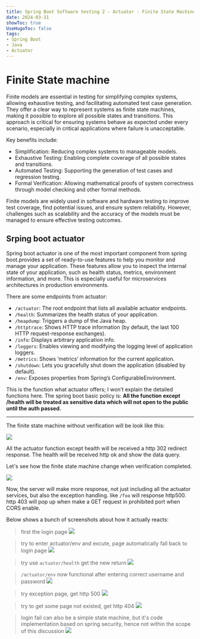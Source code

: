 ```yaml
---
title: Spring Boot Software testing 2 - Actuator - Finite State Machine
date: 2024-03-31
showToc: true
UseHugoToc: false
tags: 
- Spring Boot
- Java
- Actuator
---
```


# Finite State machine
Finite models are essential in testing for simplifying complex systems, allowing exhaustive testing, and facilitating automated test case generation. They offer a clear way to represent systems as finite state machines, making it possible to explore all possible states and transitions. This approach is critical for ensuring systems behave as expected under every scenario, especially in critical applications where failure is unacceptable.

Key benefits include:

- Simplification: Reducing complex systems to manageable models.
- Exhaustive Testing: Enabling complete coverage of all possible states and transitions.
- Automated Testing: Supporting the generation of test cases and regression testing.
- Formal Verification: Allowing mathematical proofs of system correctness through model checking and other formal methods.

Finite models are widely used in software and hardware testing to improve test coverage, find potential issues, and ensure system reliability. However, challenges such as scalability and the accuracy of the models must be managed to ensure effective testing outcomes.

## Srping boot actuator
Spring boot actuator is one of the most important component from spring boot.provides a set of ready-to-use features to help you monitor and manage your application. These features allow you to inspect the internal state of your application, such as health status, metrics, environment information, and more. This is especially useful for microservices architectures in production environments.

There are some endpoints from actuator:

- `/actuator`: The root endpoint that lists all available actuator endpoints.
- `/health`: Summarizes the health status of your application.
- `/heapdump`: Triggers a dump of the Java heap.
- `/httptrace`: Shows HTTP trace information (by default, the last 100 HTTP request-response exchanges).
- `/info`: Displays arbitrary application info.
- `/loggers`: Enables viewing and modifying the logging level of application loggers.
- `/metrics`: Shows ‘metrics’ information for the current application.
- `/shutdown`: Lets you gracefully shut down the application (disabled by default).
- `/env`: Exposes properties from Spring’s ConfigurableEnvironment.


This is the function what actuator offers; I won’t explain the detailed functions here. The spring boot basic policy is: **All the function except /health will be treated as sensitive data which will not open to the public until the auth passed.**

---

The finite state machine without verification will be look like this:

![](diagram1.svg)

All the actuator function except health will be received a http 302 redirect response. The health will be received http ok and show the data query. 

Let's see how the finite state machine change when verification completed.


![](diagram2.svg)

Now, the server will make more response, not just including all the actuator services, but also the exception handling. like `/foo` will response http500. http 403 will pop up when make a GET request in prohibited port when CORS enable. 

Below shows a bunch of screenshots about how it actually reacts: 

> first the login page
![](1.png)

> try to enter actuator/env and excute, page automatically fall back to login page
![](2.png)

> try use `actuator/health` get the new return 
![](3.png)

> `/actuator/env` now functional after entering correct username and password
![](4.png)

> try exception page, get http 500
![](5.png)

>try to get some page not existed, get http 404
![](6.png)

> login fail can also be a simple state machine, but it's code implementation based on spring security, hence not within the scope of this discussion
![](7.png)


